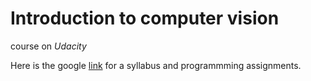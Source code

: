 # Introduction to computer vision #

course on *Udacity* 

Here is the google [link](https://docs.google.com/spreadsheets/d/1ecUGIyhYOfQPi3HPXb-7NndrLgpX_zgkwsqzfqHPaus/pubhtml) for
a syllabus and programmming assignments.


